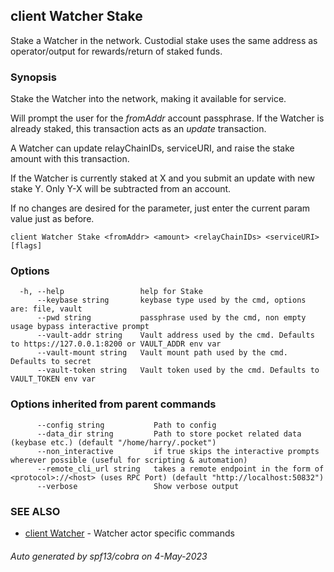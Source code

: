 ## client Watcher Stake

Stake a Watcher in the network. Custodial stake uses the same address as operator/output for rewards/return of staked funds.

### Synopsis

Stake the Watcher into the network, making it available for service.

Will prompt the user for the *fromAddr* account passphrase. If the Watcher is already staked, this transaction acts as an *update* transaction.

A Watcher can update relayChainIDs, serviceURI, and raise the stake amount with this transaction.

If the Watcher is currently staked at X and you submit an update with new stake Y. Only Y-X will be subtracted from an account.

If no changes are desired for the parameter, just enter the current param value just as before.

```
client Watcher Stake <fromAddr> <amount> <relayChainIDs> <serviceURI> [flags]
```

### Options

```
  -h, --help                 help for Stake
      --keybase string       keybase type used by the cmd, options are: file, vault
      --pwd string           passphrase used by the cmd, non empty usage bypass interactive prompt
      --vault-addr string    Vault address used by the cmd. Defaults to https://127.0.0.1:8200 or VAULT_ADDR env var
      --vault-mount string   Vault mount path used by the cmd. Defaults to secret
      --vault-token string   Vault token used by the cmd. Defaults to VAULT_TOKEN env var
```

### Options inherited from parent commands

```
      --config string           Path to config
      --data_dir string         Path to store pocket related data (keybase etc.) (default "/home/harry/.pocket")
      --non_interactive         if true skips the interactive prompts wherever possible (useful for scripting & automation)
      --remote_cli_url string   takes a remote endpoint in the form of <protocol>://<host> (uses RPC Port) (default "http://localhost:50832")
      --verbose                 Show verbose output
```

### SEE ALSO

* [client Watcher](client_Watcher.md)	 - Watcher actor specific commands

###### Auto generated by spf13/cobra on 4-May-2023
